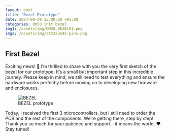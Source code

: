 ```yaml
---
layout: post
title: "Bezel Prototype"
date: 2024-08-29 15:00:00 +01:00
categories: dm50 init bezel
img1: /assets/img/DM50_BEZEL01.png
img2: /assets/img/stm32u545-pins.png
---
```


## First Bezel

Exciting news! 🎉 I’m thrilled to share with you the very first sketch of the bezel for our prototype. It’s a small but important step in this incredible journey. Please keep in mind, we still need to test everything and ensure the hardware works perfectly before moving on to developing new firmware and enclosures.
<figure>
<img src="{{ page.img1 }}" alt="BEZEL">
<figcaption>BEZEL prototype</figcaption>
</figure>

Today, I received the first 3 microcontrollers, but I still need to order the PCB and the rest of the components. We’re getting there, step by step! Thank you so much for your patience and support – it means the world. ❤️ Stay tuned!
